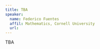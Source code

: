 ```yaml
---
title: TBA
speaker:
  name: Federico Fuentes
  affil: Mathematics, Cornell University
  url: 
---
```


TBA